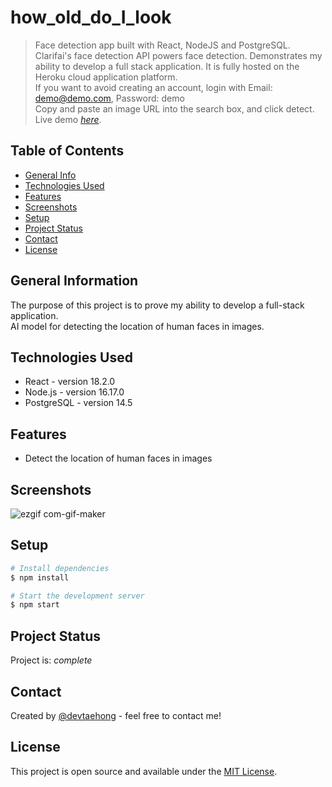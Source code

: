 # how_old_do_I_look
> Face detection app built with React, NodeJS and PostgreSQL. 
                    Clarifai's face detection API powers face detection. Demonstrates my ability to develop a full stack application.
                    It is fully hosted on the Heroku cloud application platform. 
                    <br>If you want to avoid creating an account, login with Email: demo@demo.com, Password: demo 
                    <br>Copy and paste an image URL into the search box, and click detect.
> Live demo [_here_](https://intelligent-robot.herokuapp.com). <!-- If you have the project hosted somewhere, include the link here. -->

## Table of Contents
* [General Info](#general-information)
* [Technologies Used](#technologies-used)
* [Features](#features)
* [Screenshots](#screenshots)
* [Setup](#setup)
* [Project Status](#project-status)
* [Contact](#contact)
* [License](#license)


## General Information
The purpose of this project is to prove my ability to develop a full-stack application.
<br>AI model for detecting the location of human faces in images.


## Technologies Used
- React - version 18.2.0
- Node.js - version 16.17.0
- PostgreSQL - version 14.5


## Features
- Detect the location of human faces in images 


## Screenshots
![ezgif com-gif-maker](https://user-images.githubusercontent.com/71358207/201728272-98f0adb3-12e8-45fd-9eb5-526ac6f2644e.gif)


## Setup
```bash
# Install dependencies
$ npm install

# Start the development server
$ npm start
```

## Project Status
Project is:  _complete_ 


## Contact
Created by [@devtaehong](https://www.github.com/devtaehong) - feel free to contact me!


## License
This project is open source and available under the [MIT License](https://github.com/DevTaehong/intelligent_robot/blob/master/LICENSE.md).
